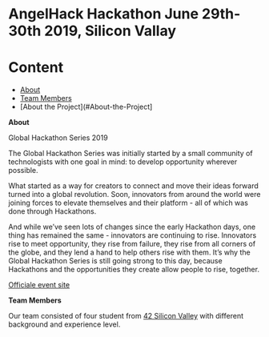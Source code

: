 # AngelHack Hackathon June 29th-30th 2019, Silicon Vallay

**Content**
================
* [About](#About)
* [Team Members](#Team-Members)
* [About the Project](#About-the-Project]

**About**

Global Hackathon Series 2019

The Global Hackathon Series was initially started by a small community of technologists with one goal in mind: to develop opportunity wherever possible.

What started as a way for creators to connect and move their ideas forward turned into a global revolution. Soon, innovators from around the world were joining forces to elevate themselves and their platform - all of which was done through Hackathons.

And while we’ve seen lots of changes since the early Hackathon days, one thing has remained the same - innovators are continuing to rise. Innovators rise to meet opportunity, they rise from failure, they rise from all corners of the globe, and they lend a hand to help others rise with them. It’s why the Global Hackathon Series is still going strong to this day, because Hackathons and the opportunities they create allow people to rise, together.

[Officiale event site][1]

**Team Members**

Our team consisted of four student from [42 Silicon Valley][2] with different background and experience level.

[1]: https://www.hackathon.io/events
[2]: https://www.42.us.org

